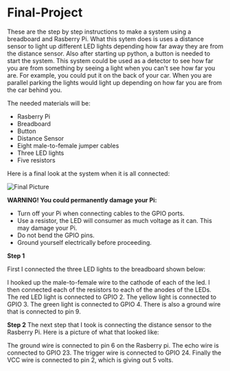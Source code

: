 # Final-Project

These are the step by step instructions to make a system using a breadboard and Rasberry Pi. What this sytem does is uses a distance sensor to light up different LED lights depending how far away they are from the distance sensor. Also after starting up python, a button is needed to start the system. This system could be used as a detector to see how far you are from something by seeing a light when you can't see how far you are. For example, you could put it on the back of your car. When you are parallel parking the lights would light up depending on how far you are from the car behind you.

The needed materials will be:
 - Rasberry Pi
 - Breadboard
 - Button
 - Distance Sensor
 - Eight male-to-female jumper cables
 - Three LED lights
 - Five resistors

Here is a final look at the system when it is all connected:

![Final Picture](https://user-images.githubusercontent.com/115035059/201990778-a829a142-8247-4b92-91cd-689e2588886f.jpeg)

**WARNING! You could permanently damage your Pi:**

- Turn off your Pi when connecting cables to the GPIO ports.
- Use a resistor, the LED will consumer as much voltage as it can. This may damage         your Pi.
- Do not bend the GPIO pins.
- Ground yourself electrically before proceeding.

**Step 1**

First I connected the three LED lights to the breadboard shown below:


I hooked up the male-to-female wire to the cathode of each of the led. I then connected each of the resistors to each of the anodes of the LEDs. The red LED light is connected to GPIO 2. The yellow light is connected to GPIO 3. The green light is connected to GPIO 4. There is also a ground wire that is connected to pin 9. 

**Step 2**
The next step that I took is connecting the distance sensor to the Rasberry Pi. Here is a picture of what that looked like:


The ground wire is connected to pin 6 on the Rasberry pi. The echo wire is connected to GPIO 23. The trigger wire is connected to GPIO 24. Finally the VCC wire is connected to pin 2, which is giving out 5 volts. 

